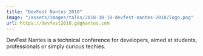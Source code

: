 ```yaml
---
title: "DevFest Nantes 2018"
image: "/assets/images/talks/2018-10-18-devfest-nantes-2018/logo.png"
url: https://devfest2018.gdgnantes.com
---
```


DevFest Nantes is a technical conference for developers, aimed at students,
professionals or simply curious techies.
